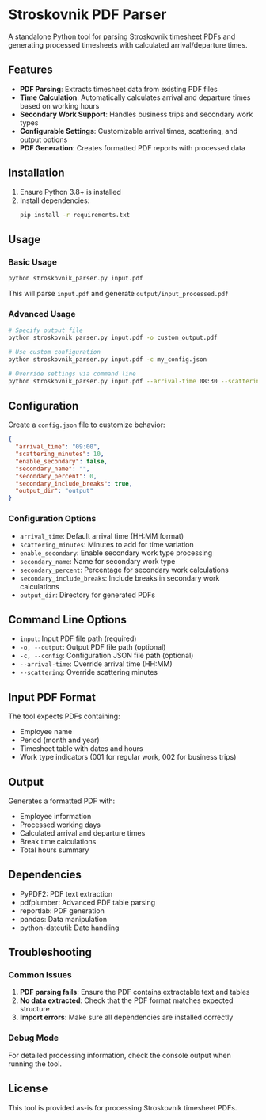 # Stroskovnik PDF Parser

A standalone Python tool for parsing Stroskovnik timesheet PDFs and generating processed timesheets with calculated arrival/departure times.

## Features

- **PDF Parsing**: Extracts timesheet data from existing PDF files
- **Time Calculation**: Automatically calculates arrival and departure times based on working hours
- **Secondary Work Support**: Handles business trips and secondary work types
- **Configurable Settings**: Customizable arrival times, scattering, and output options
- **PDF Generation**: Creates formatted PDF reports with processed data

## Installation

1. Ensure Python 3.8+ is installed
2. Install dependencies:
   ```bash
   pip install -r requirements.txt
   ```

## Usage

### Basic Usage

```bash
python stroskovnik_parser.py input.pdf
```

This will parse `input.pdf` and generate `output/input_processed.pdf`

### Advanced Usage

```bash
# Specify output file
python stroskovnik_parser.py input.pdf -o custom_output.pdf

# Use custom configuration
python stroskovnik_parser.py input.pdf -c my_config.json

# Override settings via command line
python stroskovnik_parser.py input.pdf --arrival-time 08:30 --scattering 15
```

## Configuration

Create a `config.json` file to customize behavior:

```json
{
  "arrival_time": "09:00",
  "scattering_minutes": 10,
  "enable_secondary": false,
  "secondary_name": "",
  "secondary_percent": 0,
  "secondary_include_breaks": true,
  "output_dir": "output"
}
```

### Configuration Options

- `arrival_time`: Default arrival time (HH:MM format)
- `scattering_minutes`: Minutes to add for time variation
- `enable_secondary`: Enable secondary work type processing
- `secondary_name`: Name for secondary work type
- `secondary_percent`: Percentage for secondary work calculations
- `secondary_include_breaks`: Include breaks in secondary work calculations
- `output_dir`: Directory for generated PDFs

## Command Line Options

- `input`: Input PDF file path (required)
- `-o, --output`: Output PDF file path (optional)
- `-c, --config`: Configuration JSON file path (optional)
- `--arrival-time`: Override arrival time (HH:MM)
- `--scattering`: Override scattering minutes

## Input PDF Format

The tool expects PDFs containing:
- Employee name
- Period (month and year)
- Timesheet table with dates and hours
- Work type indicators (001 for regular work, 002 for business trips)

## Output

Generates a formatted PDF with:
- Employee information
- Processed working days
- Calculated arrival and departure times
- Break time calculations
- Total hours summary

## Dependencies

- PyPDF2: PDF text extraction
- pdfplumber: Advanced PDF table parsing
- reportlab: PDF generation
- pandas: Data manipulation
- python-dateutil: Date handling

## Troubleshooting

### Common Issues

1. **PDF parsing fails**: Ensure the PDF contains extractable text and tables
2. **No data extracted**: Check that the PDF format matches expected structure
3. **Import errors**: Make sure all dependencies are installed correctly

### Debug Mode

For detailed processing information, check the console output when running the tool.

## License

This tool is provided as-is for processing Stroskovnik timesheet PDFs.